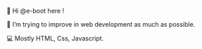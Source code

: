 🤖 Hi @e-boot here !


👀  I’m trying to improve in web development as much as possible.

💻 Mostly HTML, Css, Javascript.
